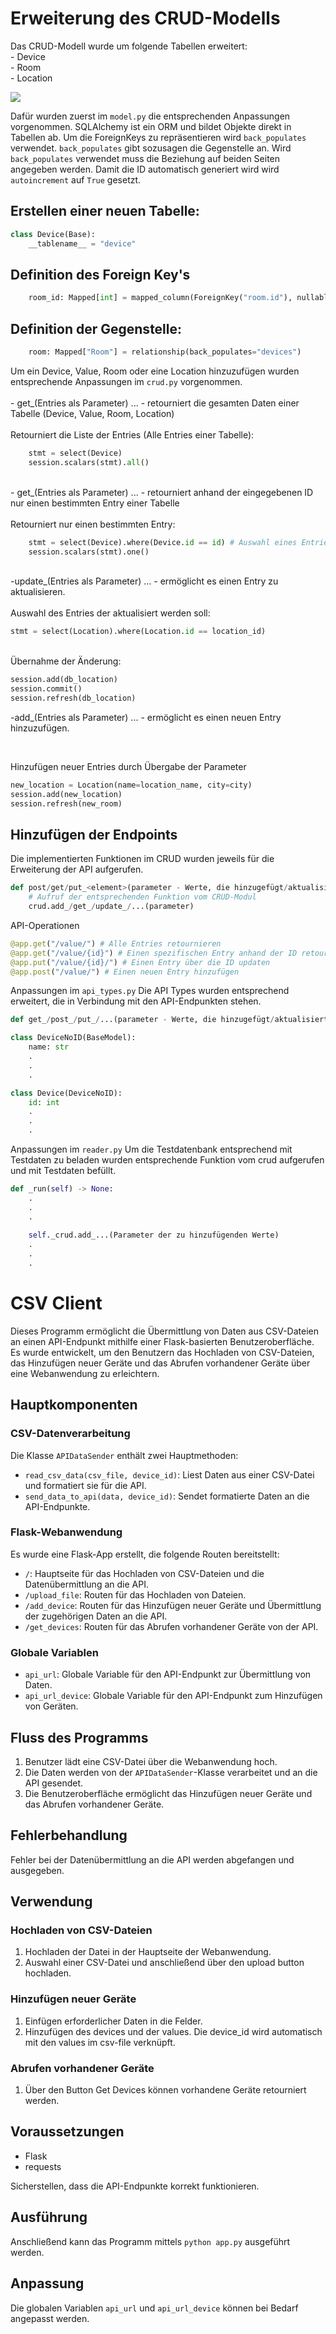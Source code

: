 # Erweiterung des CRUD-Modells
Das CRUD-Modell wurde um folgende Tabellen erweitert: <br>
    - Device <br>
    - Room <br>
    - Location <br>


<img src="https://github.com/denisepostl/rdp_api/blob/main/docs/datamodel.png">

Dafür wurden zuerst im ```model.py``` die entsprechenden Anpassungen vorgenommen. SQLAlchemy ist ein ORM und bildet Objekte direkt in Tabellen ab. Um die ForeignKeys zu repräsentieren wird ```back_populates``` verwendet. ```back_populates``` gibt sozusagen die Gegenstelle an. Wird ```back_populates``` verwendet muss die Beziehung auf beiden Seiten angegeben werden. Damit die ID automatisch generiert wird wird ```autoincrement``` auf ```True``` gesetzt.

## Erstellen einer neuen Tabelle:

```python
class Device(Base):
    __tablename__ = "device"
```

## Definition des Foreign Key's

```python
    room_id: Mapped[int] = mapped_column(ForeignKey("room.id"), nullable=True)
```

## Definition der Gegenstelle:

```python
    room: Mapped["Room"] = relationship(back_populates="devices")
```

Um ein Device, Value, Room oder eine Location hinzuzufügen wurden entsprechende Anpassungen im ```crud.py``` vorgenommen. <br><br>
    - get_<elements>(Entries als Parameter) ... - retourniert die gesamten Daten einer Tabelle (Device, Value, Room, Location) <br><br>
    Retourniert die Liste der Entries (Alle Entries einer Tabelle):
```python
    stmt = select(Device)
    session.scalars(stmt).all()
``` 
<br>
    - get_<element>(Entries als Parameter) ... - retourniert anhand der eingegebenen ID nur einen bestimmten Entry einer Tabelle
<br><br>
Retourniert nur einen bestimmten Entry: <br>

```python
    stmt = select(Device).where(Device.id == id) # Auswahl eines Entries anhand der ID
    session.scalars(stmt).one()
```

<br>
-update_<element>(Entries als Parameter) ... - ermöglicht es einen Entry zu aktualisieren.

<br>
<br>
Auswahl des Entries der aktualisiert werden soll:

```python 
stmt = select(Location).where(Location.id == location_id)
```
<br>
Übernahme der Änderung:

```python
session.add(db_location)
session.commit()
session.refresh(db_location)
```

-add_<element>(Entries als Parameter) ... - ermöglicht es einen neuen Entry hinzuzufügen.

<br>

Hinzufügen neuer Entries durch Übergabe der Parameter
```python
new_location = Location(name=location_name, city=city)
session.add(new_location)
session.refresh(new_room)
```

## Hinzufügen der Endpoints

Die implementierten Funktionen im CRUD wurden jeweils für die Erweiterung der API aufgerufen.

```python
def post/get/put_<element>(parameter - Werte, die hinzugefügt/aktualisiert/zurückgegeben werden sollen):
    # Aufruf der entsprechenden Funktion vom CRUD-Modul
    crud.add_/get_/update_/...(parameter)
```

API-Operationen

```python
@app.get("/value/") # Alle Entries retournieren
@app.get("/value/{id}") # Einen spezifischen Entry anhand der ID retournieren
@app.put("/value/{id}/") # Einen Entry über die ID updaten
@app.post("/value/") # Einen neuen Entry hinzufügen
```

Anpassungen im ```api_types.py```
Die API Types wurden entsprechend erweitert, die in Verbindung mit den API-Endpunkten stehen.

```python
def get_/post_/put_/...(parameter - Werte, die hinzugefügt/aktualisiert/zurückgegeben werden sollen) -> List[ApiTypes.Value]:

class DeviceNoID(BaseModel):
    name: str
    .
    .
    . 

class Device(DeviceNoID):
    id: int 
    . 
    . 
    .
```

Anpassungen im ```reader.py```
Um die Testdatenbank entsprechend mit Testdaten zu beladen wurden entsprechende Funktion vom crud aufgerufen und mit Testdaten befüllt.

```python 
def _run(self) -> None:
    .
    .
    .
    
    self._crud.add_...(Parameter der zu hinzufügenden Werte)
    . 
    . 
    .
```

# CSV Client
Dieses Programm ermöglicht die Übermittlung von Daten aus CSV-Dateien an einen API-Endpunkt mithilfe einer Flask-basierten Benutzeroberfläche. Es wurde entwickelt, um den Benutzern das Hochladen von CSV-Dateien, das Hinzufügen neuer Geräte und das Abrufen vorhandener Geräte über eine Webanwendung zu erleichtern.

## Hauptkomponenten

### CSV-Datenverarbeitung

Die Klasse `APIDataSender` enthält zwei Hauptmethoden:

- `read_csv_data(csv_file, device_id)`: Liest Daten aus einer CSV-Datei und formatiert sie für die API.
- `send_data_to_api(data, device_id)`: Sendet formatierte Daten an die API-Endpunkte.

### Flask-Webanwendung

Es wurde eine Flask-App erstellt, die folgende Routen bereitstellt:

- `/`: Hauptseite für das Hochladen von CSV-Dateien und die Datenübermittlung an die API.
- `/upload_file`: Routen für das Hochladen von Dateien.
- `/add_device`: Routen für das Hinzufügen neuer Geräte und Übermittlung der zugehörigen Daten an die API.
- `/get_devices`: Routen für das Abrufen vorhandener Geräte von der API.

### Globale Variablen

- `api_url`: Globale Variable für den API-Endpunkt zur Übermittlung von Daten.
- `api_url_device`: Globale Variable für den API-Endpunkt zum Hinzufügen von Geräten.

## Fluss des Programms

1. Benutzer lädt eine CSV-Datei über die Webanwendung hoch.
2. Die Daten werden von der `APIDataSender`-Klasse verarbeitet und an die API gesendet.
3. Die Benutzeroberfläche ermöglicht das Hinzufügen neuer Geräte und das Abrufen vorhandener Geräte.

## Fehlerbehandlung

Fehler bei der Datenübermittlung an die API werden abgefangen und ausgegeben.

## Verwendung

### Hochladen von CSV-Dateien

1. Hochladen der Datei in der Hauptseite der Webanwendung.
2. Auswahl einer CSV-Datei und anschließend über den upload button hochladen.

### Hinzufügen neuer Geräte

1. Einfügen erforderlicher Daten in die Felder.
2. Hinzufügen des devices und der values. Die device_id wird automatisch mit den values im csv-file verknüpft.

### Abrufen vorhandener Geräte

1. Über den Button Get Devices können vorhandene Geräte retourniert werden.

## Voraussetzungen

- Flask
- requests

Sicherstellen, dass die API-Endpunkte korrekt funktionieren.

## Ausführung

Anschließend kann das Programm mittels ```python app.py``` ausgeführt werden.

## Anpassung

Die globalen Variablen `api_url` und `api_url_device` können bei Bedarf angepasst werden. 
